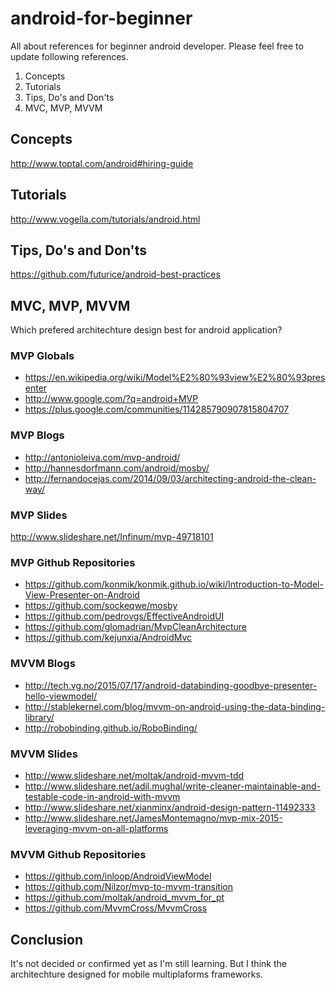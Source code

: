 # android-for-beginner

All about references for beginner android developer.
Please feel free to update following references.

1. Concepts
2. Tutorials
3. Tips, Do's and Don'ts
4. MVC, MVP, MVVM

## Concepts

http://www.toptal.com/android#hiring-guide

## Tutorials

http://www.vogella.com/tutorials/android.html

## Tips, Do's and Don'ts

https://github.com/futurice/android-best-practices

## MVC, MVP, MVVM

Which prefered architechture design best for android application?

### MVP Globals

* https://en.wikipedia.org/wiki/Model%E2%80%93view%E2%80%93presenter
* http://www.google.com/?q=android+MVP
* https://plus.google.com/communities/114285790907815804707

### MVP Blogs

* http://antonioleiva.com/mvp-android/
* http://hannesdorfmann.com/android/mosby/
* http://fernandocejas.com/2014/09/03/architecting-android-the-clean-way/

### MVP Slides

http://www.slideshare.net/Infinum/mvp-49718101

### MVP Github Repositories

* https://github.com/konmik/konmik.github.io/wiki/Introduction-to-Model-View-Presenter-on-Android
* https://github.com/sockeqwe/mosby
* https://github.com/pedrovgs/EffectiveAndroidUI
* https://github.com/glomadrian/MvpCleanArchitecture
* https://github.com/kejunxia/AndroidMvc

### MVVM Blogs

* http://tech.vg.no/2015/07/17/android-databinding-goodbye-presenter-hello-viewmodel/
* http://stablekernel.com/blog/mvvm-on-android-using-the-data-binding-library/
* http://robobinding.github.io/RoboBinding/

### MVVM Slides

* http://www.slideshare.net/moltak/android-mvvm-tdd
* http://www.slideshare.net/adil.mughal/write-cleaner-maintainable-and-testable-code-in-android-with-mvvm
* http://www.slideshare.net/xianminx/android-design-pattern-11492333
* http://www.slideshare.net/JamesMontemagno/mvp-mix-2015-leveraging-mvvm-on-all-platforms

### MVVM Github Repositories

* https://github.com/inloop/AndroidViewModel
* https://github.com/Nilzor/mvp-to-mvvm-transition
* https://github.com/moltak/android_mvvm_for_pt
* https://github.com/MvvmCross/MvvmCross

## Conclusion

It's not decided or confirmed yet as I'm still learning.
But I think the architechture designed for mobile multiplaforms frameworks.
